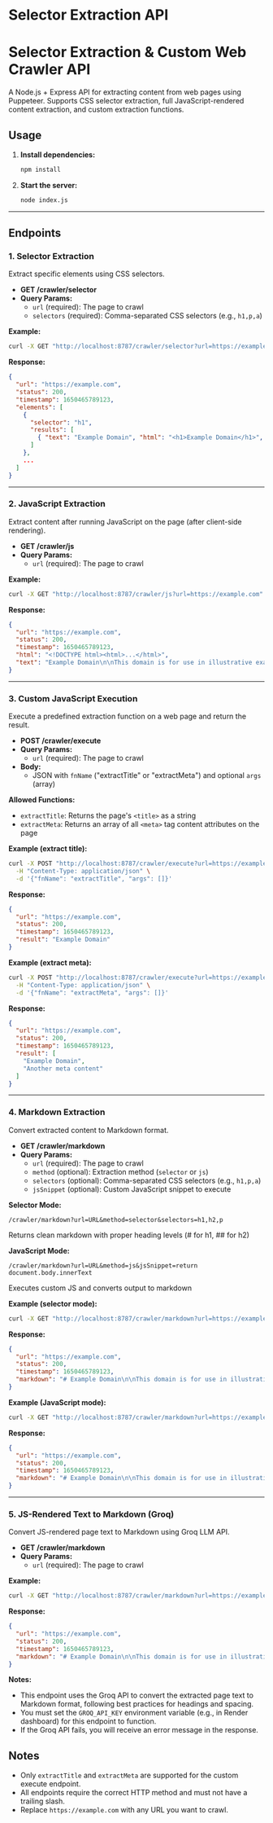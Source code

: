 # Selector Extraction API

# Selector Extraction & Custom Web Crawler API

A Node.js + Express API for extracting content from web pages using Puppeteer. Supports CSS selector extraction, full JavaScript-rendered content extraction, and custom extraction functions.

## Usage

1. **Install dependencies:**
   ```bash
   npm install
   ```
2. **Start the server:**
   ```bash
   node index.js
   ```

---

## Endpoints

### 1. Selector Extraction
Extract specific elements using CSS selectors.
- **GET /crawler/selector**
- **Query Params:**
  - `url` (required): The page to crawl
  - `selectors` (required): Comma-separated CSS selectors (e.g., `h1,p,a`)

**Example:**
```bash
curl -X GET "http://localhost:8787/crawler/selector?url=https://example.com&selectors=h1,p,a"
```
**Response:**
```json
{
  "url": "https://example.com",
  "status": 200,
  "timestamp": 1650465789123,
  "elements": [
    {
      "selector": "h1",
      "results": [
        { "text": "Example Domain", "html": "<h1>Example Domain</h1>", "attributes": [], "top": 0, "left": 0, "width": 100, "height": 50 }
      ]
    },
    ...
  ]
}
```

---

### 2. JavaScript Extraction
Extract content after running JavaScript on the page (after client-side rendering).
- **GET /crawler/js**
- **Query Params:**
  - `url` (required): The page to crawl

**Example:**
```bash
curl -X GET "http://localhost:8787/crawler/js?url=https://example.com"
```
**Response:**
```json
{
  "url": "https://example.com",
  "status": 200,
  "timestamp": 1650465789123,
  "html": "<!DOCTYPE html><html>...</html>",
  "text": "Example Domain\n\nThis domain is for use in illustrative examples in documents."
}
```

---

### 3. Custom JavaScript Execution
Execute a predefined extraction function on a web page and return the result.
- **POST /crawler/execute**
- **Query Params:**
  - `url` (required): The page to crawl
- **Body:**
  - JSON with `fnName` ("extractTitle" or "extractMeta") and optional `args` (array)

**Allowed Functions:**
- `extractTitle`: Returns the page's `<title>` as a string
- `extractMeta`: Returns an array of all `<meta>` tag content attributes on the page

**Example (extract title):**
```bash
curl -X POST "http://localhost:8787/crawler/execute?url=https://example.com" \
  -H "Content-Type: application/json" \
  -d '{"fnName": "extractTitle", "args": []}'
```
**Response:**
```json
{
  "url": "https://example.com",
  "status": 200,
  "timestamp": 1650465789123,
  "result": "Example Domain"
}
```

**Example (extract meta):**
```bash
curl -X POST "http://localhost:8787/crawler/execute?url=https://example.com" \
  -H "Content-Type: application/json" \
  -d '{"fnName": "extractMeta", "args": []}'
```
**Response:**
```json
{
  "url": "https://example.com",
  "status": 200,
  "timestamp": 1650465789123,
  "result": [
    "Example Domain",
    "Another meta content"
  ]
}
```

---

### 4. Markdown Extraction
Convert extracted content to Markdown format.
- **GET /crawler/markdown**
- **Query Params:**
  - `url` (required): The page to crawl
  - `method` (optional): Extraction method (`selector` or `js`)
  - `selectors` (optional): Comma-separated CSS selectors (e.g., `h1,p,a`)
  - `jsSnippet` (optional): Custom JavaScript snippet to execute

**Selector Mode:**
  ```
  /crawler/markdown?url=URL&method=selector&selectors=h1,h2,p
  ```
  Returns clean markdown with proper heading levels (# for h1, ## for h2)

**JavaScript Mode:**
  ```
  /crawler/markdown?url=URL&method=js&jsSnippet=return document.body.innerText
  ```
  Executes custom JS and converts output to markdown

**Example (selector mode):**
```bash
curl -X GET "http://localhost:8787/crawler/markdown?url=https://example.com&method=selector&selectors=h1,h2,p"
```
**Response:**
```json
{
  "url": "https://example.com",
  "status": 200,
  "timestamp": 1650465789123,
  "markdown": "# Example Domain\n\nThis domain is for use in illustrative examples in documents."
}
```

**Example (JavaScript mode):**
```bash
curl -X GET "http://localhost:8787/crawler/markdown?url=https://example.com&method=js&jsSnippet=return document.body.innerText"
```
**Response:**
```json
{
  "url": "https://example.com",
  "status": 200,
  "timestamp": 1650465789123,
  "markdown": "# Example Domain\n\nThis domain is for use in illustrative examples in documents."
}
```

---

### 5. JS-Rendered Text to Markdown (Groq)
Convert JS-rendered page text to Markdown using Groq LLM API.
- **GET /crawler/markdown**
- **Query Params:**
  - `url` (required): The page to crawl

**Example:**
```bash
curl -X GET "http://localhost:8787/crawler/markdown?url=https://example.com"
```
**Response:**
```json
{
  "url": "https://example.com",
  "status": 200,
  "timestamp": 1650465789123,
  "markdown": "# Example Domain\n\nThis domain is for use in illustrative examples in documents."
}
```

**Notes:**
- This endpoint uses the Groq API to convert the extracted page text to Markdown format, following best practices for headings and spacing.
- You must set the `GROQ_API_KEY` environment variable (e.g., in Render dashboard) for this endpoint to function.
- If the Groq API fails, you will receive an error message in the response.

## Notes
- Only `extractTitle` and `extractMeta` are supported for the custom execute endpoint.
- All endpoints require the correct HTTP method and must not have a trailing slash.
- Replace `https://example.com` with any URL you want to crawl.
